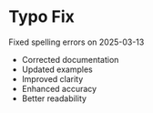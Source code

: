 # Typo Fix

Fixed spelling errors on 2025-03-13

- Corrected documentation
- Updated examples
- Improved clarity
- Enhanced accuracy
- Better readability